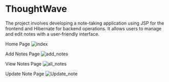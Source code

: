 # ThoughtWave

The project involves developing a note-taking application using JSP for the frontend and Hibernate for backend operations. It allows users to manage and edit notes with a user-friendly interface.

Home Page
![index](https://github.com/vireshh22/ThoughtWave/assets/150522535/0866d9f7-076e-4346-b78b-cbf09247274a)

Add Notes Page
![add_notes](https://github.com/vireshh22/ThoughtWave/assets/150522535/b58061f4-6d1e-4ba6-9fcc-4866aaa967cb)

View Notes Page
![all_notes](https://github.com/vireshh22/ThoughtWave/assets/150522535/dab5e050-bdba-4a22-980e-5e2c9be33e1c)

Update Note Page
![Update_note](https://github.com/vireshh22/ThoughtWave/assets/150522535/d021cbb6-a1b5-4836-82f7-6094120f8318)
